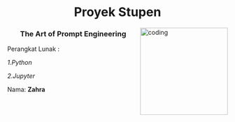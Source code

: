 <h1 align="center">Proyek Stupen</h1>
<img align="right" alt="coding" width="200" src="https://media1.giphy.com/media/j4qPxME0RZL7s1bQiy/giphy.gif?cid=ecf05e47qv89jntyfqiz8fp4kxgchmqmowj8f6xq37ymrce9&ep=v1_gifs_related&rid=giphy.gif&ct=g"> 
<h3 align="center">The Art of Prompt Engineering</h3>

Perangkat Lunak :

  *1.Python*

 *2.Jupyter*



Nama: **Zahra**

<p align="left">
</p>


